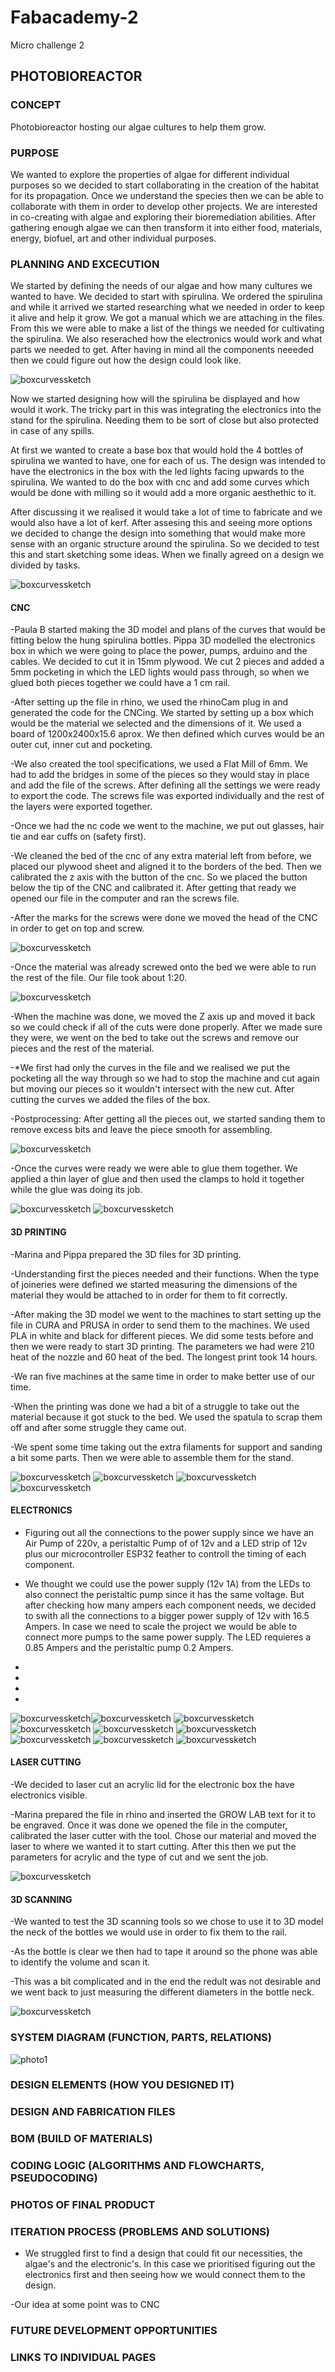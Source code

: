 # Fabacademy-2
Micro challenge 2
## PHOTOBIOREACTOR

### CONCEPT

Photobioreactor hosting our algae cultures to help them grow. 

### PURPOSE

We wanted to explore the properties of algae for different individual purposes so we decided to start collaborating in the creation of the habitat for its propagation. Once we understand the species then we can be able to collaborate with them in order to develop other projects. We are interested in co-creating with algae and exploring their bioremediation abilities. After gathering enough algae we can then transform it into either food, materials, energy, biofuel, art and other individual purposes. 

### PLANNING AND EXCECUTION

We started by defining the needs of our algae and how many cultures we wanted to have. We decided to start with spirulina. We ordered the spirulina and while it arrived we started researching what we needed in order to keep it alive and help it grow. We got a manual which we are attaching in the files. From this we were able to make a list of the things we needed for cultivating the spirulina. We also reserached how the electronics would work and what parts we needed to get. After having in mind all the components neeeded then we could figure out how the design could look like. 

![boxcurvessketch](/Images/pbr7.jpg)

Now we started designing how will the spirulina be displayed and how would it work. The tricky part in this was integrating the electronics into the stand for the spirulina. Needing them to be sort of close but also protected in case of any spills.

At first we wanted to create a base box that would hold the 4 bottles of spirulina we wanted to have, one for each of us. The design was intended to have the electronics in the box with the led lights facing upwards to the spirulina. We wanted to do the box with cnc and add some curves which would be done with milling so it would add a more organic aesthethic to it. 


After discussing it we realised it would take a lot of time to fabricate and we would also have a lot of kerf. After assesing this and seeing more options we decided to change the design into something that would make more sense with an organic structure around the spirulina. So we decided to test this and start sketching some ideas. When we finally agreed on a design we divided by tasks. 

![boxcurvessketch](/Images/sketch5.jpg)

#### CNC

  -Paula B started making the 3D model and plans of the curves that would be fitting below the hung spirulina bottles. Pippa 3D modelled the electronics box in which we were going to place the power, pumps, arduino and the cables. We decided to cut it in 15mm plywood. We cut 2 pieces and added a 5mm pocketing in which the LED lights would pass through, so when we glued both pieces together we could have a 1 cm rail. 
  
  -After setting up the file in rhino, we used the rhinoCam plug in and generated the code for the CNCing. We started by setting up a box which would be the material we selected and the dimensions of it. We used a board of 1200x2400x15.6 aprox. We then defined which curves would be an outer cut, inner cut and pocketing.
  
  -We also created the tool specifications, we used a Flat Mill of 6mm. We had to add the bridges in some of the pieces so they would stay in place and add the file of the screws. After defining all the settings we were ready to export the code. The screws file was exported individually and the rest of the layers were exported together. 
  
  -Once we had the nc code we went to the machine, we put out glasses, hair tie and ear cuffs on (safety first). 
  
  -We cleaned the bed of the cnc of any extra material left from before, we placed our plywood sheet and aligned it to the borders of the bed. Then we calibrated the z axis with the button of the cnc. So we placed the button below the tip of the CNC and calibrated it. After getting that ready we opened our file in the computer and ran the screws file. 
  
  -After the marks for the screws were done we moved the head of the CNC in order to get on top and screw. 
  
  ![boxcurvessketch](/Images/pbr6.jpg)
  
  -Once the material was already screwed onto the bed we were able to run the rest of the file. Our file took about 1:20.
  
  ![boxcurvessketch](/Images/pbr4.jpg)
  
  -When the machine was done, we moved the Z axis up and moved it back so we could check if all of the cuts were done properly. After we made sure they were, we went on the bed to take out the screws and remove our pieces and the rest of the material.
  
  -*We first had only the curves in the file and we realised we put the pocketing all the way through so we had to stop the machine and cut again but moving our pieces so it wouldn't intersect with the new cut. After cutting the curves we added the files of the box. 
  
  -Postprocessing: After getting all the pieces out, we started sanding them to remove excess bits and leave the piece smooth for assembling. 
  
  ![boxcurvessketch](/Images/pbr22.jpg)
  
  -Once the curves were ready we were able to glue them together. We applied a thin layer of glue and then used the clamps to hold it together while the glue was doing its job.
  
  ![boxcurvessketch](/Images/pbr21.jpg)
  ![boxcurvessketch](/Images/pbr20.jpg)
  
#### 3D PRINTING

  -Marina and Pippa prepared the 3D files for 3D printing. 
  
  -Understanding first the pieces needed and their functions. When the type of joineries were defined we started measuring the dimensions of the material they would be attached to in order for them to fit correctly.
  
 -After making the 3D model we went to the machines to start setting up the file in CURA and PRUSA in order to send them to the machines. We used PLA in white and black for different pieces. We did some tests before and then we were ready to start 3D printing. The parameters we had were 210 heat of the nozzle and 60 heat of the bed. The longest print took 14 hours. 
 
 -We ran five machines at the same time in order to make better use of our time. 
 
 -When the printing was done we had a bit of a struggle to take out the material because it got stuck to the bed. We used the spatula to scrap them off and after some struggle they came out. 
 
 -We spent some time taking out the extra filaments for support and sanding a bit some parts. Then we were able to assemble them for the stand. 
 
 ![boxcurvessketch](/Images/pbr26.jpg)
 ![boxcurvessketch](/Images/pbr19.jpg)
 ![boxcurvessketch](/Images/pbr27.jpg)
 ![boxcurvessketch](/Images/pbr28.jpg)
 
 #### ELECTRONICS
 
  - Figuring out all the connections to the power supply since we have an Air Pump of 220v, a peristaltic Pump of of 12v and a LED strip of 12v plus our microcontroller ESP32 feather to controll the timing of each component. 
  - We thought we could use the power supply (12v 1A) from the LEDs to also connect the peristaltic pump since it has the same voltage. But after checking how many ampers each component needs, we decided to swith all the connections to a bigger power supply of 12v with 16.5 Ampers. In case we need to scale the project we would be able to connect more pumps to the same power supply. The LED requieres a 0.85 Ampers and the peristaltic pump 0.2 Ampers. 
  
  -
  
  -
  
  -
  
  -
 
 ![boxcurvessketch](/Images/pbr15.jpg)![boxcurvessketch](/Images/pbr11.jpg) ![boxcurvessketch](/Images/pbr12.jpg) ![boxcurvessketch](/Images/pbr14.jpg) ![boxcurvessketch](/Images/pbr9.jpg) ![boxcurvessketch](/Images/pbr10.jpg) ![boxcurvessketch](/Images/pbr13.jpg) ![boxcurvessketch](/Images/pbr17.jpg) ![boxcurvessketch](/Images/pbr18.jpg)
 
 #### LASER CUTTING
 
  -We decided to laser cut an acrylic lid for the electronic box the have electronics visible. 
  
  -Marina prepared the file in rhino and inserted the GROW LAB text for it to be engraved. Once it was done we opened the file in the computer, calibrated the laser cutter with the tool. Chose our material and moved the laser to where we wanted it to start cutting. After this then we put the parameters for acrylic and the type of cut and we sent the job. 
  
 ![boxcurvessketch](/Images/pbr25.jpg)
 
 #### 3D SCANNING
 
  -We wanted to test the 3D scanning tools so we chose to use it to 3D model the neck of the bottles we would use in order to fix them to the rail. 
  
  -As the bottle is clear we then had to tape it around so the phone was able to identify the volume and scan it. 
  
  -This was a bit complicated and in the end the redult was not desirable and we went back to just measuring the different diameters in the bottle neck. 
  
  ![boxcurvessketch](/Images/pbr22.jpg)

### SYSTEM DIAGRAM (FUNCTION, PARTS, RELATIONS)

![photo1](/images/pbr.png)

### DESIGN ELEMENTS (HOW YOU DESIGNED IT)

### DESIGN AND FABRICATION FILES

### BOM (BUILD OF MATERIALS) 

### CODING LOGIC (ALGORITHMS AND FLOWCHARTS, PSEUDOCODING)

### PHOTOS OF FINAL PRODUCT


### ITERATION PROCESS (PROBLEMS AND SOLUTIONS)

- We struggled first to find a design that could fit our necessities, the algae's and the electronic's. In this case we prioritised figuring out the electronics first and then seeing how we would connect them to the design.

-Our idea at some point was to CNC 

### FUTURE DEVELOPMENT OPPORTUNITIES

### LINKS TO INDIVIDUAL PAGES

